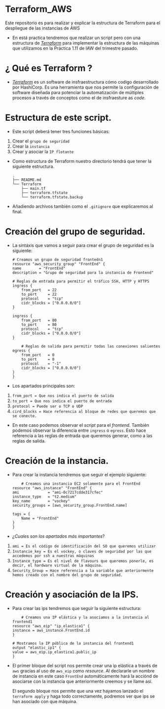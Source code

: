 # Terraform_AWS
Este repositorio es para realizar y explicar la estructura de Terraform para el despliegue de las instancias de AWS

- En está practica tendremos que realizar un script pero con una estructura de [*_Terraform_*](https://www.terraform.io) para implementar la estructura de las máquinas que utilizamos en la Práctica 1.11 de IAW del trimestre pasado.


# ¿ Qué es Terraform ?
- [*_Terraform_*](https://www.terraform.io) es un software de insfraestructura cómo codigo desarrollado por HashiCorp. 
    Es una herramienta que nos permite la configuración de software diseñada para potenciar la automatización de múltiples procesos a través de conceptos como el de insfraesture as *_code_*.


# Estructura de este script.

- Este script deberá tener tres funciones básicas:
1. Crear el `grupo de seguridad`
2. Crear la `instancia`
3. Crear y asociar la `IP flotante`

- Como estructura de Terraform nuestro directorio tendrá que tener la siguiente estructura.

    ```
    .
    ├── README.md
    └── Terraform
        ├── main.tf
        ├── terraform.tfstate
        └── terraform.tfstate.backup

    ```

- Añadiendo archivos también como el `.gitignore` que explicaremos al final.


# Creación del grupo de seguridad.

- La sintáxis que vamos a seguir para crear el grupo de seguridad es la siguiente:

    ```
    # Creamos un grupo de seguridad frontedn1
    resource "aws_security_group" "FrontEnd" {
    name        = "FrontEnd"
    description = "Grupo de seguridad para la instancia de Frontend"

    # Reglas de entrada para permitir el tráfico SSH, HTTP y HTTPS
    ingress {
        from_port   = 22
        to_port     = 22
        protocol    = "tcp"
        cidr_blocks = ["0.0.0.0/0"]
    }

    ingress {
        from_port   = 80
        to_port     = 80
        protocol    = "tcp"
        cidr_blocks = ["0.0.0.0/0"]
    }

        # Reglas de salida para permitir todas las conexiones salientes
    egress {
        from_port   = 0
        to_port     = 0
        protocol    = "-1"
        cidr_blocks = ["0.0.0.0/0"]
    }  
    }

    ```
- Los apartados principales son:

1. `from_port = Que nos indica el puerto de salida`
2. `to_port = Que nos indica el puerto de entrada`
3. `protocol = Puede ser o TCP o UDP`
4. `cird_blocks = Hace referencia al bloque de redes que queremos que se conecte.`

- En este caso podemos observar el *_script_* para el *_frontend_*. También podemos observar la diferencia entre `ingress` o `egress`. Esto hace referencia a las reglas de entrada que queremos generar, como a las reglas de salida.

# Creación de la instancia.

- Para crear la instancia tendremos que seguir el ejemplo siguiente:

    ```
        # Creamos una instancia EC2 solamente para el FrontEnd
    resource "aws_instance" "FrontEnd" {
    ami             = "ami-0c7217cdde317cfec"
    instance_type   = "t2.medium"
    key_name        = "vockey"
    security_groups = [aws_security_group.FrontEnd.name]

    tags = {
        Name = "FrontEnd"
    }
    }
    ```

- *_¿Cuales son los apartados más importantes_*?

1. `ami = Es el código de identificación del SO que queremos utilizar`
2. `Instancie_key = Es el vockey, o claves de seguridad por las que accedemos por ssh a nuestras máquinas`
3. `Instance_type = Es el nivel de flavours que queremos ponerle, es decir, el hardware virtual de la máquina.`
4. `Security_Group = Hace referencia a la variable que anteriormente hemos creado con el nombre del grupo de seguridad.`


# Creación y asociación de la IPS.

- Para crear las ips tendremos que seguir la siguiente estructura:

    ```
        # Creamos una IP elástica y la asociamos a la instancia al frontend1
    resource "aws_eip" "ip_elastica1" {
    instance = aws_instance.FrontEnd.id
    }

    # Mostramos la IP pública de la instancia del frontend1
    output "elastic_ip1" {
    value = aws_eip.ip_elastica1.public_ip
    }
    ```

- El primer bloque del script nos permite crear una ip elástica a través de `aws` gracias al uso de `aws_eip` como *_resource_*. Al declararle un nombre de instancía en este caso `FrontEnd` automáticamente hará la acciónd de asociarse con la instancia que anteriormente creemos y se llame así.

    El segundo bloque nos permite que una vez hayamos lanzado el `terraform apply` y haga todo correctamente, podremos ver que ips se han asociado con que máquina.